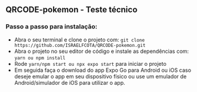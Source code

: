 ## QRCODE-pokemon - Teste técnico
<h3>Passo a passo para instalação: </h2> 
<ul>
  <li>Abra o seu terminal e clone o projeto com: <code>git clone https://github.com/ISRAELFCOTA/QRCODE-pokemon.git</code></li>
  <li>Abra o projeto no seu editor de código e instale as dependências com: <code>yarn ou npm install</code></li>
  <li>Rode <code>yarn/npm start ou npx expo start</code> para iniciar o projeto</li>
  <li>Em seguida faça o download do app Expo Go para Android ou iOS caso deseje emular o app em seu dispositivo físico ou use um emulador de Android/simulador de iOS para utilizar o app.</li>
</ul>
